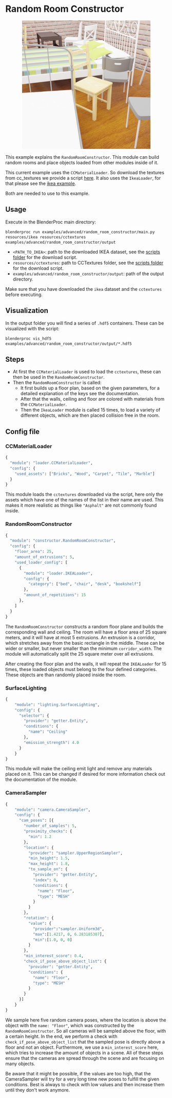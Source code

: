 # Random Room Constructor

<p align="center">
<img src="../../../images/random_room_constructor_rendered_example.jpg" alt="Front readme image" width=400>
</p>

This example explains the `RandomRoomConstructor`. This module can build random rooms and place objects loaded from other modules inside of it.

This current example uses the `CCMaterialLoader`. So download the textures from cc_textures we provide a script [here](../../scripts/download_cc_textures.py).
It also uses the `IkeaLoader`, for that please see the [ikea example](../ikea/README.md). 

Both are needed to use to this example.

## Usage

Execute in the BlenderProc main directory:

```
blenderproc run examples/advanced/random_room_constructor/main.py resources/ikea resources/cctextures examples/advanced/random_room_constructor/output
``` 

* `<PATH_TO_IKEA>`: path to the downloaded IKEA dataset, see the [scripts folder](../../scripts) for the download script. 
* `resources/cctextures`: path to CCTextures folder, see the [scripts folder](../../scripts) for the download script.
* `examples/advanced/random_room_constructor/output`: path of the output directory.

Make sure that you have downloaded the `ikea` dataset and the `cctextures` before executing.

## Visualization

In the output folder you will find a series of `.hdf5` containers. These can be visualized with the script:

```
blenderproc vis_hdf5 examples/advanced/random_room_constructor/output/*.hdf5
``` 

## Steps

* At first the `CCMaterialLoader` is used to load the `cctextures`, these can then be used in the `RandomRoomConstructor`.
* Then the `RandomRoomConstructor` is called:
  * It first builds up a floor plan, based on the given parameters, for a detailed explanation of the keys see the documentation.
  * After that the walls, ceiling and floor are colored with materials from the `CCMaterialLoader`.  
  * Then the `IkeaLoader` module is called 15 times, to load a variety of different objects, which are then placed collision free in the room.
 
## Config file

### CCMaterialLoader 

```python
{
  "module": "loader.CCMaterialLoader",
  "config": {
    "used_assets": ["Bricks", "Wood", "Carpet", "Tile", "Marble"]
  }
}
```

This module loads the `cctextures` downloaded via the script, here only the assets which have one of the names of the list in their name are used.
This makes it more realistic as things like `"Asphalt"` are not commonly found inside.

### RandomRoomConstructor 

```python
{
  "module": "constructor.RandomRoomConstructor",
  "config": {
    "floor_area": 25,
    "amount_of_extrusions": 5,
    "used_loader_config": [
      {
        "module": "loader.IKEALoader",
        "config": {
          "category": ["bed", "chair", "desk", "bookshelf"]
        },
        "amount_of_repetitions": 15
      },
    ]
  }
}
```

The `RandomRoomConstructor` constructs a random floor plane and builds the corresponding wall and ceiling.
The room will have a floor area of 25 square meters, and it will have at most 5 extrusions. 
An extrusion is a corridor, which stretches away from the basic rectangle in the middle. 
These can be wider or smaller, but never smaller than the minimum `corridor_width`.
The module will automatically split the 25 square meter over all extrusions.

After creating the floor plan and the walls, it will repeat the `IKEALoader` for 15 times, these loaded objects must belong to the four defined categories.
These objects are than randomly placed inside the room. 

### SurfaceLighting

```python
{
    "module": "lighting.SurfaceLighting",
    "config": {
      "selector": {
        "provider": "getter.Entity",
        "conditions": {
          "name": "Ceiling"
        },
        "emission_strength": 4.0
      }
    }
}
```

This module will make the ceiling emit light and remove any materials placed on it. 
This can be changed if desired for more information check out the documentation of the module.

### CameraSampler

```python
{
    "module": "camera.CameraSampler",
    "config": {
      "cam_poses": [{
        "number_of_samples": 5,
        "proximity_checks": {
          "min": 1.2
        },
        "location": {
          "provider": "sampler.UpperRegionSampler",
          "min_height": 1.5,
          "max_height": 1.8,
          "to_sample_on": {
            "provider": "getter.Entity",
            "index": 0,
            "conditions": {
              "name": "Floor",
              "type": "MESH"
            }
          }
        },
        "rotation": {
          "value": {
            "provider":"sampler.Uniform3d",
            "max":[1.4217, 0, 6.283185307],
            "min":[1.0, 0, 0]
          }
        },
        "min_interest_score": 0.4,
        "check_if_pose_above_object_list": {
          "provider": "getter.Entity",
          "conditions": {
            "name": "Floor",
            "type": "MESH"
          }
        }
      }]
    }
}
```

We sample here five random camera poses, where the location is above the object with the `name: "Floor"`, which was constructed by the `RandomRoomConstructor`.
So all cameras will be sampled above the floor, with a certain height.
In the end, we perform a check with `check_if_pose_above_object_list` that the sampled pose is directly above a floor and not an object.
Furthermore, we use a `min_interest_score` here, which tries to increase the amount of objects in a scene. 
All of these steps ensure that the cameras are spread through the scene and are focusing on many objects.

Be aware that it might be possible, if the values are too high, that the CameraSampler will try for a very long time new poses to fulfill the given conditions.
Best is always to check with low values and then increase them until they don't work anymore.
